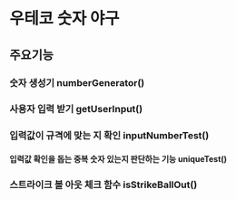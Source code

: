 # 우테코 숫자 야구
## 주요기능

### 숫자 생성기 numberGenerator()
### 사용자 입력 받기  getUserInput()
### 입력값이 규격에 맞는 지 확인 inputNumberTest()
#### 입력값 확인을 돕는 중복 숫자 있는지 판단하는 기능 uniqueTest()
### 스트라이크 볼 아웃 체크 함수 isStrikeBallOut()
